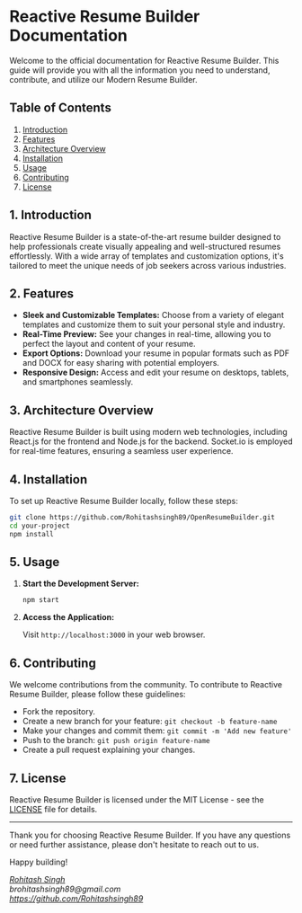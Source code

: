 # Reactive Resume Builder Documentation

Welcome to the official documentation for Reactive Resume Builder. This guide will provide you with all the information you need to understand, contribute, and utilize our Modern Resume Builder.

## Table of Contents

1. [Introduction](#introduction)
2. [Features](#features)
3. [Architecture Overview](#architecture-overview)
4. [Installation](#installation)
5. [Usage](#usage)
6. [Contributing](#contributing)
7. [License](#license)

## 1. Introduction

Reactive Resume Builder is a state-of-the-art resume builder designed to help professionals create visually appealing and well-structured resumes effortlessly. With a wide array of templates and customization options, it's tailored to meet the unique needs of job seekers across various industries.

## 2. Features

- **Sleek and Customizable Templates:** Choose from a variety of elegant templates and customize them to suit your personal style and industry.
- **Real-Time Preview:** See your changes in real-time, allowing you to perfect the layout and content of your resume.
- **Export Options:** Download your resume in popular formats such as PDF and DOCX for easy sharing with potential employers.
- **Responsive Design:** Access and edit your resume on desktops, tablets, and smartphones seamlessly.

## 3. Architecture Overview

Reactive Resume Builder is built using modern web technologies, including React.js for the frontend and Node.js for the backend. Socket.io is employed for real-time features, ensuring a seamless user experience.

## 4. Installation

To set up Reactive Resume Builder locally, follow these steps:

```bash
git clone https://github.com/Rohitashsingh89/OpenResumeBuilder.git
cd your-project
npm install
```

## 5. Usage

1. **Start the Development Server:**

   ```bash
   npm start
   ```

2. **Access the Application:**

   Visit `http://localhost:3000` in your web browser.

## 6. Contributing

We welcome contributions from the community. To contribute to Reactive Resume Builder, please follow these guidelines:

- Fork the repository.
- Create a new branch for your feature: `git checkout -b feature-name`
- Make your changes and commit them: `git commit -m 'Add new feature'`
- Push to the branch: `git push origin feature-name`
- Create a pull request explaining your changes.

## 7. License

Reactive Resume Builder is licensed under the MIT License - see the [LICENSE](LICENSE.md) file for details.

---

Thank you for choosing Reactive Resume Builder. If you have any questions or need further assistance, please don't hesitate to reach out to us.

Happy building!

_[Rohitash Singh](https://rohitashsingh.vercel.app/)_  
_brohitashsingh89@gmail.com_  
_https://github.com/Rohitashsingh89_  

